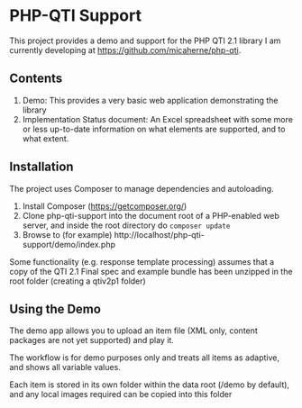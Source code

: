 PHP-QTI Support
===============

This project provides a demo and support for the PHP QTI 2.1 library I am currently developing at https://github.com/micaherne/php-qti.

Contents
--------

1. Demo: This provides a very basic web application demonstrating the library
2. Implementation Status document: An Excel spreadsheet with some more or less up-to-date information on what elements are supported, and to what extent.

Installation
------------

The project uses Composer to manage dependencies and autoloading.

1. Install Composer (https://getcomposer.org/)
2. Clone php-qti-support into the document root of a PHP-enabled web server, and inside the root directory do `composer update`
3. Browse to (for example) http://localhost/php-qti-support/demo/index.php

Some functionality (e.g. response template processing) assumes that a copy of the QTI 2.1 Final spec and example bundle
has been unzipped in the root folder (creating a qtiv2p1 folder)

Using the Demo
--------------

The demo app allows you to upload an item file (XML only, content packages are not yet supported) and play it.

The workflow is for demo purposes only and treats all items as adaptive, and shows all variable values.

Each item is stored in its own folder within the data root (/demo by default), and any local images required
can be copied into this folder